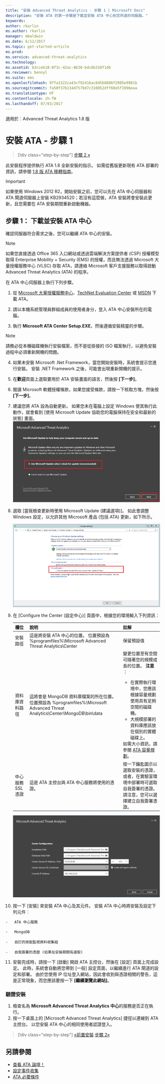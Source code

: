 ```yaml
---
title: "安裝 Advanced Threat Analytics - 步驟 1 | Microsoft Docs"
description: "安裝 ATA 的第一步驟是下載並安裝 ATA 中心到您所選的伺服器。"
keywords: 
author: rkarlin
ms.author: rkarlin
manager: mbaldwin
ms.date: 6/12/2017
ms.topic: get-started-article
ms.prod: 
ms.service: advanced-threat-analytics
ms.technology: 
ms.assetid: b3cceb18-0f3c-42ac-8630-bdc6b310f1d6
ms.reviewer: bennyl
ms.suite: ems
ms.openlocfilehash: 97fa1522ca43cf92416ac845b8886f2905e9981b
ms.sourcegitcommit: fa50f37b134d7579d7c310852dff60e5f1996eaa
ms.translationtype: HT
ms.contentlocale: zh-TW
ms.lasthandoff: 07/03/2017
---
```

適用於︰Advanced Threat Analytics 1.8 版


<a id="install-ata---step-1" class="xliff"></a>

# 安裝 ATA - 步驟 1

>[!div class="step-by-step"]
[步驟 2 »](install-ata-step2.md)

此安裝程序提供執行 ATA 1.8 全新安裝的指示。 如需從舊版更新現有 ATA 部署的資訊，請參閱 [1.8 版 ATA 移轉指南](ata-update-1.8-migration-guide.md)。

> [!IMPORTANT] 
> 如果使用 Windows 2012 R2，開始安裝之前，您可以先在 ATA 中心伺服器和 ATA 閘道伺服器上安裝 KB2934520；若沒有這麼做，ATA 安裝將會安裝此更新，且您需要在 ATA 安裝期間重新啟動機器。

<a id="step-1-download-and-install-the-ata-center" class="xliff"></a>

## 步驟 1： 下載並安裝 ATA 中心
確認伺服器符合需求之後，您可以繼續 ATA 中心的安裝。
    
> [!NOTE]
>如果您直接透過 Office 365 入口網站或透過雲端解決方案提供者 (CSP) 授權模型取得 Enterprise Mobility + Security (EMS) 的授權，而且無法透過 Microsoft 大量授權服務中心 (VLSC) 存取 ATA，請連絡 Microsoft 客戶支援服務以取得啟動 Advanced Threat Analytics (ATA) 的程序。

在 ATA 中心伺服器上執行下列步驟。

1.  從 [Microsoft 大量授權服務中心](https://www.microsoft.com/Licensing/servicecenter/default.aspx)、[TechNet Evaluation Center](http://www.microsoft.com/evalcenter/) 或 [MSDN](https://msdn.microsoft.com/subscriptions/downloads) 下載 ATA。

2.  請以本機系統管理員群組成員的使用者身分，登入 ATA 中心安裝所在的電腦。

3.  執行 **Microsoft ATA Center Setup.EXE**，然後遵循安裝精靈的步驟。

> [!NOTE]   
> 請務必從本機磁碟機執行安裝檔案，而不是從掛接的 ISO 檔案執行，以避免安裝過程中必須重新開機的問題。   

4.  如果未安裝 Microsoft .Net Framework，當您開始安裝時，系統會提示您進行安裝。 安裝 .NET Framework 之後，可能會出現重新開機的提示。
5.  在**歡迎**頁面上選取要用於 ATA 安裝畫面的語言，然後按 **[下一步]**。

6.  閱讀 Microsoft 軟體授權條款，如果您接受條款，請按一下核取方塊，然後按 **[下一步]**。

7.  建議您將 ATA 設為自動更新。 如果您未在電腦上設定 Windows 使其執行此動作，就會看到 [使用 Microsoft Update 協助您的電腦保持在安全和最新的狀態] 畫面。 
    ![保持 ATA 最新狀態影像](media/ata_ms_update.png)

8. 選取 [當我檢查更新時使用 Microsoft Update (建議選項)]。 如此會調整 Windows 設定，以允許其他 Microsoft 產品 (包括 ATA) 更新，如下所示。 

    ![Windows 自動更新影像](media/ata_installupdatesautomatically.png)

8.  在 [Configure the Center (設定中心)] 頁面中，根據您的環境輸入下列資訊：

    |欄位|說明|註解|
    |---------|---------------|------------|
    |安裝路徑|這是將安裝 ATA 中心的位置。 位置預設為 %programfiles%\Microsoft Advanced Threat Analytics\Center|保留預設值|
    |資料庫資料路徑|這將會是 MongoDB 資料庫檔案的所在位置。 位置預設為 %programfiles%\Microsoft Advanced Threat Analytics\Center\MongoDB\bin\data|變更位置至有空間可隨著您的規模成長的位置。 **注意︰** <ul><li>在實際執行環境中，您應該根據容量規劃使用具有足夠空間的磁碟機。</li><li>大規模部署的資料庫應該放在個別的實體磁碟上。</li></ul>如需大小資訊，請參閱 [ATA 容量規劃](ata-capacity-planning.md)。|
    |中心服務 SSL 憑證|這是 ATA 主控台與 ATA 中心服務將使用的憑證。|按一下鑰匙圖示以選取安裝的憑證，或者，在實驗室環境中部署時可選取自我簽署的憑證。 請注意，您可以選擇建立自我簽署憑證。|
        
    ![ATA 中心設定映像](media/ATA-Center-Configuration.png)

10.  按一下 [安裝] 來安裝 ATA 中心及其元件。
    安裝 ATA 中心時將安裝及設定下列元件︰

    -   ATA 中心服務

    -   MongoDB

    -   自訂的效能監視資料收集組

    -   自我簽署的憑證 (如果在安裝期間有選取)

11.  安裝完成時，請按一下 [啟動] 開啟 ATA 主控台，然後在 [設定] 頁面上完成設定。
此時，系統會自動將您帶到 [一般] 設定頁面，以繼續進行 ATA 閘道的設定和部署。
由於您使用 IP 位址登入網站，因此會收到與憑證相關的警告，這是正常現象，而您應該要按一下 **[繼續瀏覽此網站]**。

<a id="validate-installation" class="xliff"></a>

### 驗證安裝

1.  檢查名為 **Microsoft Advanced Threat Analytics 中心**的服務是否正在執行。
2.  按一下桌面上的 [Microsoft Advanced Threat Analytics] 捷徑以連線到 ATA 主控台。 以您安裝 ATA 中心的相同使用者認證登入。



>[!div class="step-by-step"]
[«前置安裝](configure-port-mirroring.md)
[步驟 2»](install-ata-step2.md)

<a id="see-also" class="xliff"></a>

## 另請參閱

- [查看 ATA 論壇！](https://social.technet.microsoft.com/Forums/security/home?forum=mata)
- [設定事件收集](configure-event-collection.md)
- [ATA 必要條件](ata-prerequisites.md)

